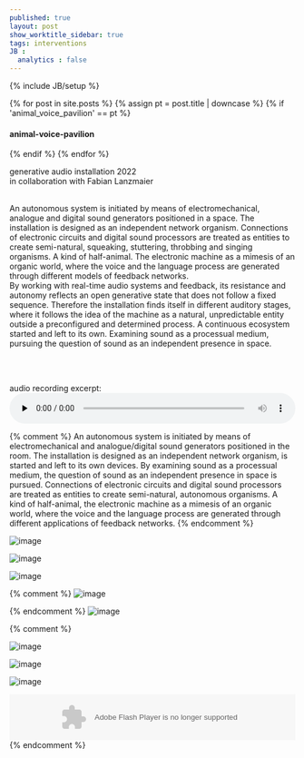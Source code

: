 ```yaml
---
published: true
layout: post
show_worktitle_sidebar: true
tags: interventions
JB :
  analytics : false
---
```


{% include JB/setup %}

<div class="container-parent">
<div class="container-narrow-right">
{% for post in site.posts %}
	{% assign pt = post.title | downcase %}
	{% if 'animal_voice_pavilion' == pt %}
<h4><a href="{{ BASE_PATH }}{{ post.url }}"></a>animal-voice-pavilion</h4>
	{% endif %}
{% endfor %}

<p>
generative audio installation 2022<br />
in collaboration with Fabian Lanzmaier
<br /><br />

An autonomous system is initiated by means of electromechanical, analogue and digital sound generators positioned in a space. The installation is designed as an independent network organism. Connections of electronic circuits and digital sound processors are treated as entities to create semi-natural, squeaking, stuttering, throbbing and singing organisms. A kind of half-animal. The electronic machine as a mimesis of an organic world, where the voice and the language process are generated through different models of feedback networks. <br />
By working with real-time audio systems and feedback, its resistance and autonomy reflects an open generative state that does not follow a fixed sequence. Therefore the installation finds itself in different auditory stages, where it follows the idea of the machine as a natural, unpredictable entity outside a preconfigured and determined process. A continuous ecosystem started and left to its own. Examining sound as a processual medium, pursuing the question of sound as an independent presence in space.


<br /><br />


<p></p>
audio recording excerpt:
<br />
<audio controls style="width: 100%" preload="none">
  <source src="{{ site.url }}/images/avp_excerpt.mp3" type="audio/mpeg">
</audio>

</p>
</div>


{% comment %}
An autonomous system is initiated by means of electromechanical and analogue/digital sound generators positioned in the room. The installation is designed as an independent network organism, is started and left to its own devices. By examining sound as a processual medium, the question of sound as an independent presence in space is pursued. Connections of electronic circuits and digital sound processors are treated as entities to create semi-natural, autonomous organisms. A kind of half-animal, the electronic machine as a mimesis of an organic world, where the voice and the language process are generated through different applications of feedback networks.
{% endcomment %}


<div class="container-narrow-left">
<img src="{{ site.url }}/images/avp_color.jpg" loading="lazy" alt="image">
<p></p>

<img src="{{ site.url }}/images/avp_speaker_opiu.jpg" loading="lazy" alt="image">
<p></p>

<img src="{{ site.url }}/images/avp_speakers-nu.jpg" loading="lazy" alt="image">
<p></p>

{% comment %}
<img src="{{ site.url }}/images/avp_table.jpg" loading="lazy" alt="image">
<p></p>
{% endcomment %}


<img src="{{ site.url }}/images/avp_overview.jpg" loading="lazy" alt="image">
<p></p>

</div>
</div>




{% comment %}

<img src="{{ site.url }}/images/avp_theater2.jpg" loading="lazy" alt="image">
<p></p>

<img src="{{ site.url }}/images/avp_theater_sm.jpg" loading="lazy" alt="image">
<p></p>

<img src="{{ site.url }}/images/avp_parklife.jpg" loading="lazy" alt="image">
<p></p>

<div>
	<object height="81" width="100%"> <param name="movie" value="https://player.soundcloud.com/player.swf?url=https%3A//api.soundcloud.com/tracks/124203709&amp;show_comments=true&amp;
	auto_play=false&amp;color=ff7700"></param> <param name="allowscriptaccess" value="always"></param> <embed allowscriptaccess="always" height="81" src="https://player.soundcloud.com/player.swf?url=https%3A//api.soundcloud.com/tracks/124203709&amp;show_comments=true&amp;auto_play=false&amp;color=ff7700" type="application/x-shockwave-flash" width="100%"></embed> </object>    
</div>
{% endcomment %}












